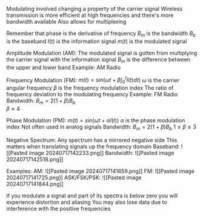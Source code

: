 Modulating involved changing a property of the carrier signal
Wireless transmission is more efficient at high frequencies and there's more bandwidth available 
Also allows for multiplexing 

Remember that phase is the derivative of frequency
$B_m$ is the bandwidth
$B_b$ is the baseband
$I(t)$ is the information signal
$m(t)$ is the modulated signal 

Amplitude Modulation (AM):
	The modulated signal is gotten from multiplying the carrier signal with the information signal
	$B_m$ is the difference between the upper and lower band
	Example: AM Radio

Frequency Modulation (FM):
	$m(t) = sin(\omega t + \beta \int_0^t I(t) dt)$
		$\omega$ is the carrier angular frequency
		$\beta$ is the frequency modulation index
			The ratio of frequency deviation to the modulating frequency
	Example: FM Radio 
	Bandwidth:
		$B_m = 2(1 + \beta) B_b$			
		$\beta \approx 4$

Phase Modulation (PM):
	$m(t) = sin(\omega t + \alpha I(t))$
		$\alpha$ is the phase modulation index
	Not often used in analog signals
	Bandwidth:
		$B_m = 2(1 + \beta) B_b$
		$1 \leq \beta \leq 3$

Negative Spectrum:
	Any spectrum has a mirrored negative side
	This matters when translating signals up the frequency domain
	Baseband:
		![[Pasted image 20240717142233.png]]
	Bandwidth:
		![[Pasted image 20240717142518.png]]

Examples:
	AM:
		![[Pasted image 20240717141659.png]]
	FM:
		![[Pasted image 20240717141725.png]]
	ASK/FSK/PSK:
		![[Pasted image 20240717141844.png]]

If you modulate a signal and part of its spectra is below zero you will experience distortion and aliasing
You may also lose data due to interference with the positive frequencies 